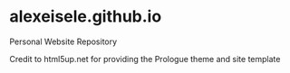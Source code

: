 # alexeisele.github.io
Personal Website Repository

Credit to html5up.net for providing the Prologue theme and site template